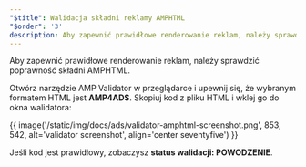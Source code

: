 ```yaml
---
"$title": Walidacja składni reklamy AMPHTML
"$order": '3'
description: Aby zapewnić prawidłowe renderowanie reklam, należy sprawdzić poprawność składni AMPHTML. Otwórz narzędzie AMP Validator w przeglądarce i upewnij się, że wybranym formatem HTML jest AMP4ADS.
---
```


Aby zapewnić prawidłowe renderowanie reklam, należy sprawdzić poprawność składni AMPHTML.

Otwórz narzędzie <a>AMP Validator</a> w przeglądarce i upewnij się, że wybranym formatem HTML jest <strong>AMP4ADS</strong>. Skopiuj kod z pliku HTML i wklej go do okna walidatora:

{{ image('/static/img/docs/ads/validator-amphtml-screenshot.png', 853, 542, alt='validator screenshot', align='center seventyfive') }}

Jeśli kod jest prawidłowy, zobaczysz **status walidacji: <span class="success-text">POWODZENIE</span>**.
